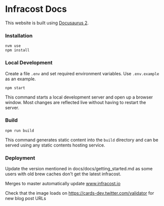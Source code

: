 
# Infracost Docs

This website is built using [Docusaurus 2](https://v2.docusaurus.io/).

### Installation

```
nvm use
npm install
```

### Local Development

Create a file `.env` and set required environment variables. Use `.env.example`
as an example.

```
npm start
```

This command starts a local development server and open up a browser window. Most changes are reflected live without having to restart the server.

### Build

```
npm run build
```

This command generates static content into the `build` directory and can be served using any static contents hosting service.

### Deployment

Update the version mentioned in docs/docs/getting_started.md as some users with old brew caches don't get the latest infracost.

Merges to master automatically update www.infracost.io

Check that the image loads on https://cards-dev.twitter.com/validator for new blog post URLs

